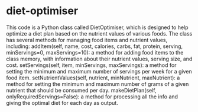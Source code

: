 # diet-optimiser
This code is a Python class called DietOptimiser, which is designed to help optimize a diet plan based on the nutrient values of various foods. The class has several methods for managing food items and nutrient values, including:
addItem(self, name, cost, calories, carbs, fat, protein, serving, minServings=0, maxServings=10): a method for adding food items to the class memory, with information about their nutrient values, serving size, and cost.
setServings(self, item, minServings, maxServings): a method for setting the minimum and maximum number of servings per week for a given food item.
setNutrientValues(self, nutrient, minNutrient, maxNutrient): a method for setting the minimum and maximum number of grams of a given nutrient that should be consumed per day.
makeDietPlan(self, onlyRequiredServings=False): a method for processing all the info and giving the optimal diet for each day as output.
